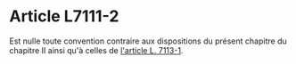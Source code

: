 # Article L7111-2

Est nulle toute convention contraire aux dispositions du présent chapitre du chapitre II ainsi qu'à celles de [l'article L. 7113-1][1].

 [1]: /affichCodeArticle.do?cidTexte=LEGITEXT000006072050&idArticle=LEGIARTI000006904522&dateTexte=&categorieLien=cid